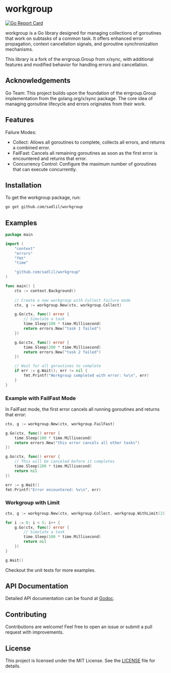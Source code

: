 # workgroup

[![Go Report Card](https://goreportcard.com/badge/github.com/sadlil/workgroup)](https://goreportcard.com/report/github.com/sadlil/workgroup)

workgroup is a Go library designed for managing collections of goroutines that work on subtasks of a common task. It offers enhanced error propagation, context cancellation signals, and goroutine synchronization mechanisms.

This library is a fork of the errgroup.Group from x/sync, with additional features and modified behavior for handling errors and cancellation.

## Acknowledgements

Go Team: This project builds upon the foundation of the errgroup.Group implementation from the golang.org/x/sync package. The core idea of managing goroutine lifecycle and errors originates from their work.

## Features

Failure Modes:

- Collect: Allows all goroutines to complete, collects all errors, and returns a combined error.
- FailFast: Cancels all remaining goroutines as soon as the first error is encountered and returns that error.
- Concurrency Control: Configure the maximum number of goroutines that can execute concurrently.

## Installation

To get the workgroup package, run:

```bash
go get github.com/sadlil/workgroup
```

## Examples

```go
package main

import (
    "context"
    "errors"
    "fmt"
    "time"

    "github.com/sadlil/workgroup"
)

func main() {
    ctx := context.Background()
    
    // Create a new workgroup with Collect failure mode
    ctx, g := workgroup.New(ctx, workgroup.Collect)

    g.Go(ctx, func() error {
        // Simulate a task
        time.Sleep(100 * time.Millisecond)
        return errors.New("task 1 failed")
    })

    g.Go(ctx, func() error {
        time.Sleep(200 * time.Millisecond)
        return errors.New("task 2 failed")
    })

    // Wait for all goroutines to complete
    if err := g.Wait(); err != nil {
        fmt.Printf("Workgroup completed with error: %v\n", err)
    }
}
```

### Example with FailFast Mode

In FailFast mode, the first error cancels all running goroutines and returns that error:

```go
ctx, g := workgroup.New(ctx, workgroup.FailFast)

g.Go(ctx, func() error {
    time.Sleep(100 * time.Millisecond)
    return errors.New("this error cancels all other tasks")
})

g.Go(ctx, func() error {
    // This will be canceled before it completes
    time.Sleep(200 * time.Millisecond)
    return nil
})

err := g.Wait()
fmt.Printf("Error encountered: %v\n", err)
```

### Workgroup with Limit

```go
ctx, g := workgroup.New(ctx, workgroup.Collect, workgroup.WithLimit(2))

for i := 0; i < 5; i++ {
    g.Go(ctx, func() error {
        // Simulate a task
        time.Sleep(100 * time.Millisecond)
        return nil
    })
}

g.Wait()
```

Checkout the unit tests for more examples.

## API Documentation

Detailed API documentation can be found at [Godoc](https://pkg.go.dev/github.com/sadlil/workgroup).

## Contributing

Contributions are welcome! Feel free to open an issue or submit a pull request with improvements.

## License

This project is licensed under the MIT License. See the [LICENSE](LICENSE) file for details.
